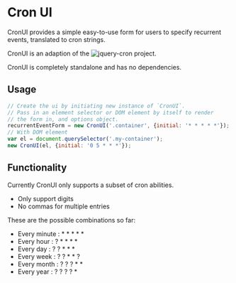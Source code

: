 # Cron UI
CronUI provides a simple easy-to-use form for users to specify recurrent events, translated to cron strings.

CronUI is an adaption of the ![jquery-cron](https://github.com/shawnchin/jquery-cron/) project.

CronUI is completely standalone and has no dependencies.

## Usage
```javascript
// Create the ui by initiating new instance of `CronUI`.
// Pass in an element selector or DOM element by itself to render
// the form in, and options object.
recurrentEventForm = new CronUI('.container', {initial: '* * * * *'});
// With DOM element
var el = document.querySelector('.my-container');
new CronUI(el, {initial: '0 5 * * *'});
```

## Functionality
Currently CronUI only supports a subset of cron abilities.
- Only support digits
- No commas for multiple entries

These are the possible combinations so far:
- Every minute : * * * * *
- Every hour   : ? * * * *
- Every day    : ? ? * * *
- Every week   : ? ? * * ?
- Every month  : ? ? ? * *
- Every year   : ? ? ? ? *